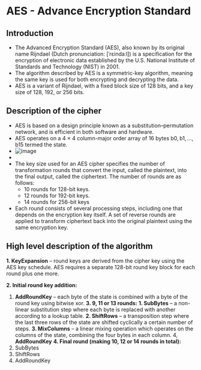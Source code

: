 # AES - Advance Encryption Standard

## Introduction

- The Advanced Encryption Standard (AES), also known by its original name Rijndael (Dutch pronunciation: [ˈrɛindaːl]) is a specification for the encryption of electronic data established by the U.S. National Institute of Standards and Technology (NIST) in 2001.
- The algorithm described by AES is a symmetric-key algorithm, meaning the same key is used for both encrypting and decrypting the data.
-  AES is a variant of Rijndael, with a fixed block size of 128 bits, and a key size of 128, 192, or 256 bits.

## Description of the cipher
- AES is based on a design principle known as a substitution–permutation network, and is efficient in both software and hardware.
- AES operates on a 4 × 4 column-major order array of 16 bytes b0, b1, ..., b15 termed the state.
- ![image](https://github.com/ShudarsanRegmi/myDigiNotes/assets/65646203/f7bff3fb-bf3c-49b8-9304-8317346a13e1)
- 
- The key size used for an AES cipher specifies the number of transformation rounds that convert the input, called the plaintext, into the final output, called the ciphertext. The number of rounds are as follows:
  - 10 rounds for 128-bit keys.
  - 12 rounds for 192-bit keys.
  - 14 rounds for 256-bit keys
- Each round consists of several processing steps, including one that depends on the encryption key itself. A set of reverse rounds are applied to transform ciphertext back into the original plaintext using the same encryption key.

## High level description of the algorithm

**1. KeyExpansion** – round keys are derived from the cipher key using the AES key schedule. AES requires a separate 128-bit round key block for each round plus one more.

**2. Initial round key addition:**
  1. **AddRoundKey** – each byte of the state is combined with a byte of the round key using bitwise xor.
**3. 9, 11 or 13 rounds:**
  **1. SubBytes** – a non-linear substitution step where each byte is replaced with another according to a lookup table.
  **2. ShiftRows** – a transposition step where the last three rows of the state are shifted cyclically a certain number of steps.
  **3. MixColumns** – a linear mixing operation which operates on the columns of the state, combining the four bytes in each column.
  4, **AddRoundKey**
**4. Final round (making 10, 12 or 14 rounds in total):**
  1. SubBytes
  2. ShiftRows
  3. AddRoundKey
